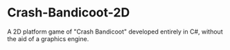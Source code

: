 # Crash-Bandicoot-2D
 A 2D platform game of "Crash Bandicoot" developed entirely in C#, without the aid of a graphics engine.
